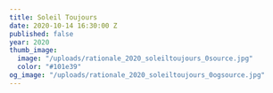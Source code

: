 ```yaml
---
title: Soleil Toujours
date: 2020-10-14 16:30:00 Z
published: false
year: 2020
thumb_image:
  image: "/uploads/rationale_2020_soleiltoujours_0source.jpg"
  color: "#101e39"
og_image: "/uploads/rationale_2020_soleiltoujours_0ogsource.jpg"
---
```


